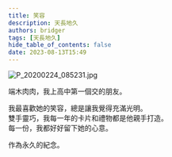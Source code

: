 ```yaml
---
title: 笑容
description: 天長地久
authors: bridger
tags: [天長地久]
hide_table_of_contents: false
date: 2023-08-13T15:49
---
```


![P_20200224_085231.jpg](https://e.brid.cf/i/2023/08/13/pmb7tc-2.webp)


<!-- truncate -->

端木肉肉，我上高中第一個交的朋友。  

我最喜歡她的笑容，總是讓我覺得充滿光明。  
雙手靈巧，我每一年的卡片和禮物都是他親手打造。  
每一份，我都好好留下她的心意。  

作為永久的紀念。